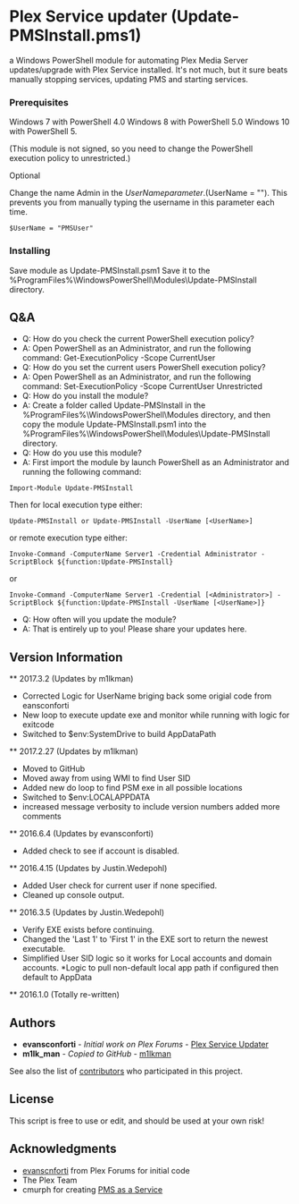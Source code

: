 # Plex Service updater (Update-PMSInstall.pms1)

a Windows PowerShell module for automating Plex Media Server updates/upgrade with Plex Service installed. It's not much, but it sure beats manually stopping services, updating PMS and starting services.

### Prerequisites

Windows 7 with PowerShell 4.0
Windows 8 with PowerShell 5.0
Windows 10 with PowerShell 5.

(This module is not signed, so you need to change the PowerShell execution policy to unrestricted.)

Optional

Change the name Admin in the $UserName parameter. ($UserName = ""). This prevents you from manually typing the username in this parameter each time.

```
$UserName = "PMSUser"
```
### Installing

Save module as Update-PMSInstall.psm1
Save it to the %ProgramFiles%\WindowsPowerShell\Modules\Update-PMSInstall directory.

## Q&A

* Q: How do you check the current PowerShell execution policy?
* A: Open PowerShell as an Administrator, and run the following command: Get-ExecutionPolicy -Scope CurrentUser
* Q: How do you set the current users PowerShell execution policy?
* A: Open PowerShell as an Administrator, and run the following command: Set-ExecutionPolicy -Scope CurrentUser Unrestricted
* Q: How do you install the module?
* A: Create a folder called Update-PMSInstall in the %ProgramFiles%\WindowsPowerShell\Modules directory, and then copy the module Update-PMSInstall.psm1 into the %ProgramFiles%\WindowsPowerShell\Modules\Update-PMSInstall directory.
* Q: How do you use this module?
* A: First import the module by launch PowerShell as an Administrator and running the following command:
```
Import-Module Update-PMSInstall
```
Then for local execution type either:
```
Update-PMSInstall or Update-PMSInstall -UserName [<UserName>]
```
or remote execution type either:
```
Invoke-Command -ComputerName Server1 -Credential Administrator -ScriptBlock ${function:Update-PMSInstall}
```
or
```
Invoke-Command -ComputerName Server1 -Credential [<Administrator>] -ScriptBlock ${function:Update-PMSInstall -UserName [<UserName>]}
```
* Q:  How often will you update the module?
* A: That is entirely up to you! Please share your updates here.

## Version Information

** 2017.3.2 (Updates by m1lkman)
* Corrected Logic for UserName briging back some origial code from eansconforti
* New loop to execute update exe and monitor while running with logic for exitcode
* Switched to $env:SystemDrive to build AppDataPath

** 2017.2.27 (Updates by m1lkman)
* Moved to GitHub
* Moved away from using WMI to find User SID
* Added new do loop to find PSM exe in all possible locations
* Switched to $env:LOCALAPPDATA
* increased message verbosity to include version numbers added more comments

** 2016.6.4 (Updates by evansconforti)
* Added check to see if account is disabled.

** 2016.4.15 (Updates by Justin.Wedepohl)
* Added User check for current user if none specified.
* Cleaned up console output.

** 2016.3.5 (Updates by Justin.Wedepohl)
* Verify EXE exists before continuing.
* Changed the 'Last 1' to 'First 1' in the EXE sort to return the newest executable.
* Simplified User SID logic so it works for Local accounts and domain accounts.
*Logic to pull non-default local app path if configured then default to AppData

** 2016.1.0 (Totally re-written)

## Authors

* **evansconforti** - *Initial work on Plex Forums* - [Plex Service Updater](https://forums.plex.tv/discussion/136596/utility-plex-service-updater/p1)
* **m1lk_man** - *Copied to GitHub* - [m1lkman](https://github.com/m1lkman)

See also the list of [contributors](https://github.com/your/project/contributors) who participated in this project.

## License

This script is free to use or edit, and should be used at your own risk!

## Acknowledgments

* [evanscnforti](https://forums.plex.tv/profile/discussions/evansconforti) from Plex Forums for initial code
* The Plex Team
* cmurph for creating [PMS as a Service](https://forums.plex.tv/discussion/93994/pms-as-a-service/p1)
